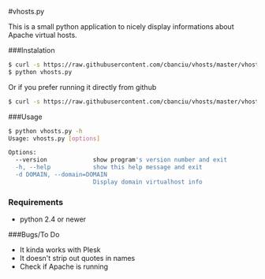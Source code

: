 #vhosts.py

This is a small python application to nicely display informations about Apache virtual hosts.


###Instalation

```sh
$ curl -s https://raw.githubusercontent.com/cbanciu/vhosts/master/vhosts.py > vhosts.py
$ python vhosts.py
```

Or if you prefer running it directly from github

```sh 
$ curl -s https://raw.githubusercontent.com/cbanciu/vhosts/master/vhosts.py | python -
```


###Usage

```sh
$ python vhosts.py -h
Usage: vhosts.py [options]

Options:
  --version             show program's version number and exit
  -h, --help            show this help message and exit
  -d DOMAIN, --domain=DOMAIN
                        Display domain virtualhost info
```

### Requirements

* python 2.4 or newer

###Bugs/To Do

* It kinda works with Plesk
* It doesn't strip out quotes in names
* Check if Apache is running
